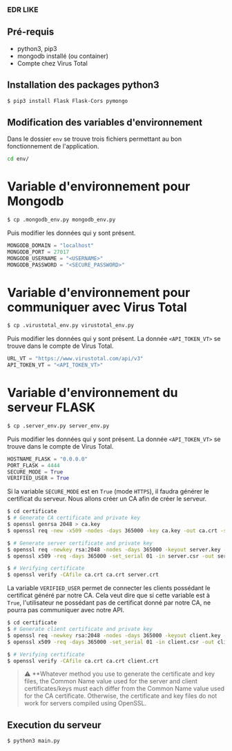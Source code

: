 ### EDR LIKE

## Pré-requis 
- python3, pip3
- mongodb installé (ou container)
- Compte chez Virus Total

## Installation des packages python3
```bash
$ pip3 install Flask Flask-Cors pymongo
```

## Modification des variables d'environnement
Dans le dossier `env` se trouve trois fichiers permettant au bon fonctionnement de l'application.
```bash
cd env/
```

# Variable d'environnement pour Mongodb
```bash
$ cp .mongodb_env.py mongodb_env.py 
```
Puis modifier les données qui y sont présent.
```python
MONGODB_DOMAIN = "localhost"
MONGODB_PORT = 27017
MONGODB_USERNAME = "<USERNAME>"
MONGODB_PASSWORD = "<SECURE_PASSWORD>"
```

# Variable d'environnement pour communiquer avec Virus Total
```bash
$ cp .virustotal_env.py virustotal_env.py 
```
Puis modifier les données qui y sont présent. La donnée `<API_TOKEN_VT>` se trouve dans le compte de Virus Total.
```python
URL_VT = "https://www.virustotal.com/api/v3"
API_TOKEN_VT = "<API_TOKEN_VT>"
```

# Variable d'environnement du serveur FLASK
```bash
$ cp .server_env.py server_env.py 
```
Puis modifier les données qui y sont présent. La donnée `<API_TOKEN_VT>` se trouve dans le compte de Virus Total.
```python
HOSTNAME_FLASK = "0.0.0.0"
PORT_FLASK = 4444
SECURE_MODE = True
VERIFIED_USER = True
```

Si la variable `SECURE_MODE` est en `True` (mode `HTTPS`), il faudra générer le certificat du serveur. Nous allons créer un CA afin de créer le serveur.
```bash
$ cd certificate
$ # Generate CA certificate and private key
$ openssl genrsa 2048 > ca.key
$ openssl req -new -x509 -nodes -days 365000 -key ca.key -out ca.crt -subj "/C=FR/ST=Paris/L=Ile-de-France/O=/OU=/CN=PA-CA/emailAddress=admin@admin.com"

$ # Generate server certificate and private key
$ openssl req -newkey rsa:2048 -nodes -days 365000 -keyout server.key -out server.csr -subj "/C=FR/ST=Paris/L=Ile-de-France/O=/OU=/CN=PA-SERVER/emailAddress=admin@admin.com"
$ openssl x509 -req -days 365000 -set_serial 01 -in server.csr -out server.crt -CA ca.crt -CAkey ca.key 

$ # Verifying certificate
$ openssl verify -CAfile ca.crt ca.crt server.crt
```

La variable `VERIFIED_USER` permet de connecter les clients possédant le certificat généré par notre CA. Cela veut dire que si cette variable est à `True`, l'utilisateur ne possédant pas de certificat donné par notre CA, ne pourra pas communiquer avec notre API.
```bash
$ cd certificate
$ # Generate client certificate and private key
$ openssl req -newkey rsa:2048 -nodes -days 365000 -keyout client.key -out client.csr -subj "/C=FR/ST=Paris/L=Ile-de-France/O=/OU=/CN=PA-CLIENT/emailAddress=admin@admin.com"
$ openssl x509 -req -days 365000 -set_serial 01 -in client.csr -out client.crt -CA ca.crt -CAkey ca.key

$ # Verifying certificate
$ openssl verify -CAfile ca.crt ca.crt client.crt
```

> :warning: **Whatever method you use to generate the certificate and key files, the Common Name value used for the server and client certificates/keys must each differ from the Common Name value used for the CA certificate. Otherwise, the certificate and key files do not work for servers compiled using OpenSSL.

## Execution du serveur
```bash
$ python3 main.py
```
